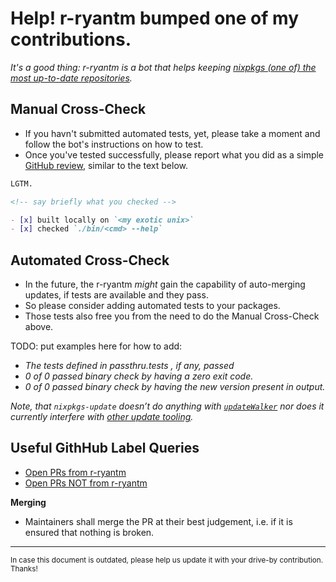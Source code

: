 # Help! r-ryantm bumped one of my contributions.

_It's a good thing: r-ryantm is a bot that helps keeping [nixpkgs (one of) the most up-to-date repositories](https://repology.org/repositories/graphs)._


## Manual Cross-Check

- If you havn't submitted automated tests, yet, please take a moment and follow the bot's instructions on how to test.
- Once you've tested successfully, please report what you did as a simple
  [GitHub review](https://docs.github.com/en/free-pro-team@latest/github/collaborating-with-issues-and-pull-requests/reviewing-proposed-changes-in-a-pull-request),
  similar to the text below.

```markdown
LGTM.

<!-- say briefly what you checked -->

- [x] built locally on `<my exotic unix>`
- [x] checked `./bin/<cmd> --help`
```

## Automated Cross-Check

- In the future, the r-ryantm _might_ gain the capability of auto-merging updates, if tests are available and they pass.
- So please consider adding automated tests to your packages.
- Those tests also free you from the need to do the Manual Cross-Check above.

TODO: put examples here for how to add:
- _The tests defined in passthru.tests , if any, passed_
- _0 of 0 passed binary check by having a zero exit code._
- _0 of 0 passed binary check by having the new version present in output._

_Note, that `nixpkgs-update` doesn’t do anything with [`updateWalker`](https://github.com/NixOS/nixpkgs/blob/master/pkgs/build-support/upstream-updater/update-walker.txt)
nor does it currently interfere with [other update tooling](https://github.com/ryantm/nixpkgs-update/issues/12)._

## Useful GithHub Label Queries

- [Open PRs from r-ryantm](https://github.com/NixOS/nixpkgs/pulls/r-ryantm)
- [Open PRs NOT from r-ryantm](https://github.com/NixOS/nixpkgs/pulls?q=is%3Aopen+is%3Apr+-author%3Ar-ryantm+)

**Merging**

- Maintainers shall merge the PR at their best judgement, i.e. if it is ensured that nothing is broken.

---

<sub>In case this document is outdated, please help us update it with your drive-by contribution. Thanks!</sub>
